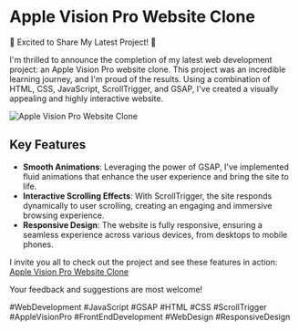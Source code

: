 # Apple Vision Pro Website Clone

🚀 Excited to Share My Latest Project! 🚀

I'm thrilled to announce the completion of my latest web development project: an Apple Vision Pro website clone. This project was an incredible learning journey, and I'm proud of the results. Using a combination of HTML, CSS, JavaScript, ScrollTrigger, and GSAP, I've created a visually appealing and highly interactive website.

![Apple Vision Pro Website Clone](https://github.com/Sainath0009/Apple-Vision-Website-Clone/assets/161853073/98d72acf-e680-4c6e-b413-8d4e91bc4ef6)

## Key Features

- **Smooth Animations**: Leveraging the power of GSAP, I've implemented fluid animations that enhance the user experience and bring the site to life.
- **Interactive Scrolling Effects**: With ScrollTrigger, the site responds dynamically to user scrolling, creating an engaging and immersive browsing experience.
- **Responsive Design**: The website is fully responsive, ensuring a seamless experience across various devices, from desktops to mobile phones.

I invite you all to check out the project and see these features in action: [Apple Vision Pro Website Clone](https://sainath0009.github.io/Apple-Vision-Website-Clone/)

Your feedback and suggestions are most welcome!

#WebDevelopment #JavaScript #GSAP #HTML #CSS #ScrollTrigger #AppleVisionPro #FrontEndDevelopment #WebDesign #ResponsiveDesign
